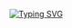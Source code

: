 [![Typing SVG](https://readme-typing-svg.demolab.com?font=Fredoka+One&duration=4200&pause=500&color=F7E834&repeat=false&width=435&lines=woww+this+is+kinda+cool+i+can't+lie;also+elloooo+there!)
](https://git.io/typing-svg)
